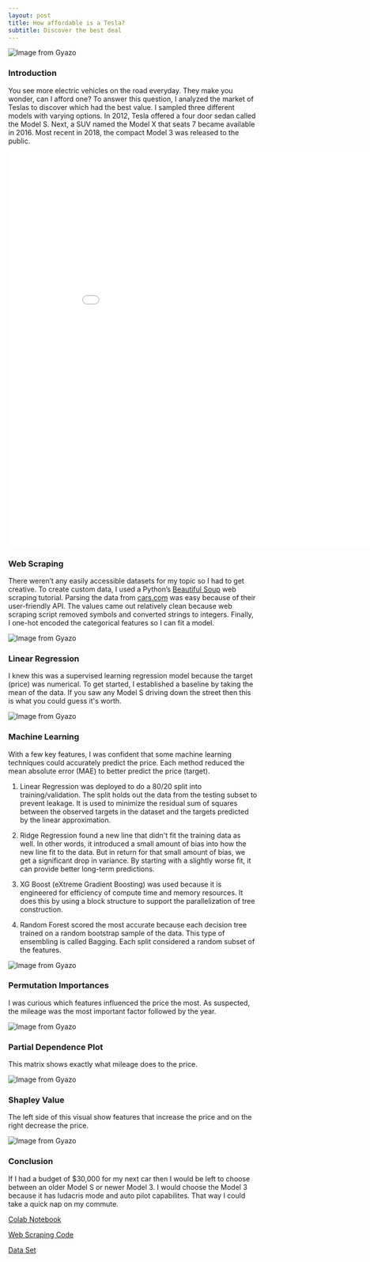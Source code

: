 ```yaml
---
layout: post
title: How affordable is a Tesla?
subtitle: Discover the best deal
---
```


![Image from Gyazo](https://i.gyazo.com/e1f42cd67c4436d6238730061bd20bc9.png)

### Introduction

You see more electric vehicles on the road everyday. They make you wonder, can I afford one? To answer this question, I analyzed the market of Teslas to discover which had the best value. I sampled three different models with varying options. In 2012, Tesla offered a four door sedan called the Model S. Next, a SUV named the Model X that seats 7 became available in 2016. Most recent in 2018, the compact Model 3 was released to the public.

<iframe width="900" height="800" frameborder="0" scrolling="no" src="//plotly.com/~egrinalds/32.embed"></iframe>

### Web Scraping
There weren’t any easily accessible datasets for my topic so I had to get creative. To create custom data, I used a Python’s [Beautiful Soup](https://www.youtube.com/watch?v=ng2o98k983k&t=2467s) web scraping tutorial. Parsing the data from [cars.com](https://www.cars.com/for-sale/searchresults.action/?mdId=21655&mkId=28263&page=1&perPage=100&searchSource=PAGINATION&sort=relevance&stkTypId=28881&zc=99019) was easy because of their user-friendly API. The values came out relatively clean because web scraping script removed symbols and converted strings to integers. Finally, I one-hot encoded the categorical features so I can fit a model.   

![Image from Gyazo](https://i.gyazo.com/5c96a8248dadb4d218ae1474bde1fa9f.png)

### Linear Regression
I knew this was a supervised learning regression model because the target (price) was numerical. To get started, I established a baseline by taking the mean of the data. If you saw any Model S driving down the street then this is what you could guess it's worth. 

![Image from Gyazo](https://i.gyazo.com/a9d6aba437279f6b29882c3bc5e74608.png)

### Machine Learning

With a few key features, I was confident that some machine learning techniques could accurately predict the price. Each method reduced the mean absolute error (MAE) to better predict the price (target). 

1. Linear Regression was deployed to do a 80/20 split into training/validation. The split holds out the data from the testing subset to prevent leakage. It is used to minimize the residual sum of squares between the observed targets in the dataset and the targets predicted by the linear approximation.

2. Ridge Regression found a new line that didn't fit the training data as well. In other words, it introduced a small amount of bias into how the new line fit to the data. But in return for that small amount of bias, we get a significant drop in variance. By starting with a slightly worse fit, it can provide better long-term predictions.

3. XG Boost (eXtreme Gradient Boosting) was used because it is engineered for efficiency of compute time and memory resources. It does this by using a block structure to support the parallelization of tree construction. 

4. Random Forest scored the most accurate because each decision tree trained on a random bootstrap sample of the data. This type of ensembling is called Bagging. Each split considered a random subset of the features.

![Image from Gyazo](https://i.gyazo.com/f3ee8c2dcd6e3dcaf41e9a3de8d948ac.png)

### Permutation Importances

I was curious which features influenced the price the most. As suspected, the mileage was the most important factor followed by the year.

![Image from Gyazo](https://i.gyazo.com/3ce5164b68f8a7864d0645a986c62954.png)

### Partial Dependence Plot

This matrix shows exactly what mileage does to the price. 

![Image from Gyazo](https://i.gyazo.com/14024bd6d01afed6c0862bb44521fc61.png)

### Shapley Value

The left side of this visual show features that increase the price and on the right decrease the price. 

![Image from Gyazo](https://i.gyazo.com/ba0e85873a986ca1a0888aafbacaf79f.png)

### Conclusion

If I had a budget of $30,000 for my next car then I would be left to choose between an older Model S or newer Model 3. I would choose the Model 3 because it has ludacris mode and auto pilot capabilites. That way I could take a quick nap on my commute.


[Colab Notebook](https://colab.research.google.com/drive/1GBMrzD-7a66qA1hyg04GklvLMVqTLDiY?usp=sharing)

[Web Scraping Code](https://github.com/evan-grinalds/Unit-2-Build-Tesla/blob/master/webscrap.py)

[Data Set](https://github.com/evan-grinalds/Unit-2-Build/blob/master/data/models3x.csv)





